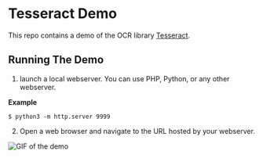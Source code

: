 # Tesseract Demo

This repo contains a demo of the OCR library [Tesseract](https://github.com/naptha/tesseract.js).

## Running The Demo

1. launch a local webserver. You can use PHP, Python, or any other webserver.

**Example**

```
$ python3 -m http.server 9999
```

2. Open a web browser and navigate to the URL hosted by your webserver.

![GIF of the demo](https://media.giphy.com/media/2n4hc3eaAgn9kntrao/giphy.gif "Demo GIF")

